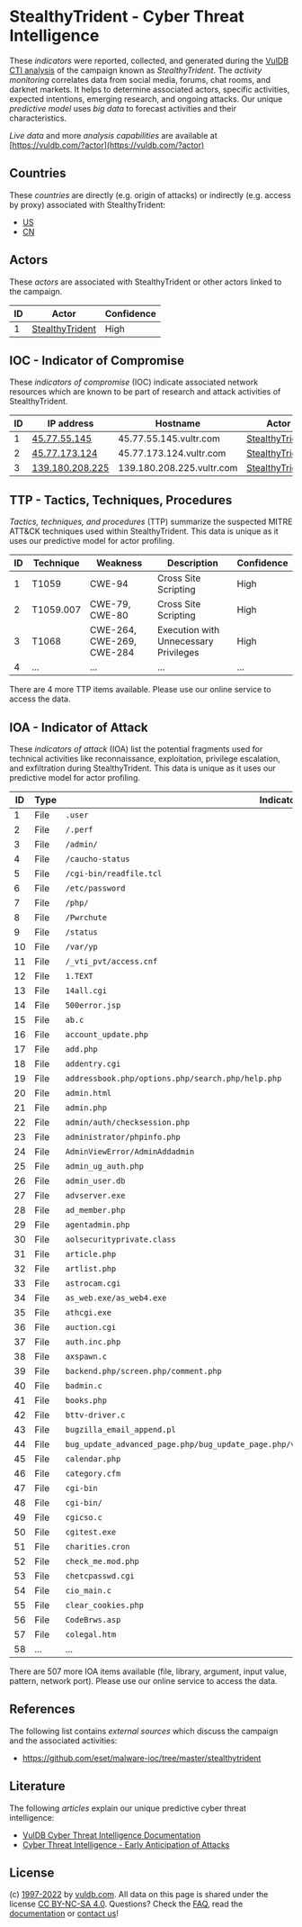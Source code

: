 # StealthyTrident - Cyber Threat Intelligence

These _indicators_ were reported, collected, and generated during the [VulDB CTI analysis](https://vuldb.com/?kb.cti) of the campaign known as _StealthyTrident_. The _activity monitoring_ correlates data from social media, forums, chat rooms, and darknet markets. It helps to determine associated actors, specific activities, expected intentions, emerging research, and ongoing attacks. Our unique _predictive model_ uses _big data_ to forecast activities and their characteristics.

_Live data_ and more _analysis capabilities_ are available at [https://vuldb.com/?actor](https://vuldb.com/?actor)

## Countries

These _countries_ are directly (e.g. origin of attacks) or indirectly (e.g. access by proxy) associated with StealthyTrident:

* [US](https://vuldb.com/?country.us)
* [CN](https://vuldb.com/?country.cn)

## Actors

These _actors_ are associated with StealthyTrident or other actors linked to the campaign.

ID | Actor | Confidence
-- | ----- | ----------
1 | [StealthyTrident](https://vuldb.com/?actor.stealthytrident) | High

## IOC - Indicator of Compromise

These _indicators of compromise_ (IOC) indicate associated network resources which are known to be part of research and attack activities of StealthyTrident.

ID | IP address | Hostname | Actor | Confidence
-- | ---------- | -------- | ----- | ----------
1 | [45.77.55.145](https://vuldb.com/?ip.45.77.55.145) | 45.77.55.145.vultr.com | [StealthyTrident](https://vuldb.com/?actor.stealthytrident) | Medium
2 | [45.77.173.124](https://vuldb.com/?ip.45.77.173.124) | 45.77.173.124.vultr.com | [StealthyTrident](https://vuldb.com/?actor.stealthytrident) | Medium
3 | [139.180.208.225](https://vuldb.com/?ip.139.180.208.225) | 139.180.208.225.vultr.com | [StealthyTrident](https://vuldb.com/?actor.stealthytrident) | Medium

## TTP - Tactics, Techniques, Procedures

_Tactics, techniques, and procedures_ (TTP) summarize the suspected MITRE ATT&CK techniques used within StealthyTrident. This data is unique as it uses our predictive model for actor profiling.

ID | Technique | Weakness | Description | Confidence
-- | --------- | -------- | ----------- | ----------
1 | T1059 | CWE-94 | Cross Site Scripting | High
2 | T1059.007 | CWE-79, CWE-80 | Cross Site Scripting | High
3 | T1068 | CWE-264, CWE-269, CWE-284 | Execution with Unnecessary Privileges | High
4 | ... | ... | ... | ...

There are 4 more TTP items available. Please use our online service to access the data.

## IOA - Indicator of Attack

These _indicators of attack_ (IOA) list the potential fragments used for technical activities like reconnaissance, exploitation, privilege escalation, and exfiltration during StealthyTrident. This data is unique as it uses our predictive model for actor profiling.

ID | Type | Indicator | Confidence
-- | ---- | --------- | ----------
1 | File | `.user` | Low
2 | File | `/.perf` | Low
3 | File | `/admin/` | Low
4 | File | `/caucho-status` | High
5 | File | `/cgi-bin/readfile.tcl` | High
6 | File | `/etc/password` | High
7 | File | `/php/` | Low
8 | File | `/Pwrchute` | Medium
9 | File | `/status` | Low
10 | File | `/var/yp` | Low
11 | File | `/_vti_pvt/access.cnf` | High
12 | File | `1.TEXT` | Low
13 | File | `14all.cgi` | Medium
14 | File | `500error.jsp` | Medium
15 | File | `ab.c` | Low
16 | File | `account_update.php` | High
17 | File | `add.php` | Low
18 | File | `addentry.cgi` | Medium
19 | File | `addressbook.php/options.php/search.php/help.php` | High
20 | File | `admin.html` | Medium
21 | File | `admin.php` | Medium
22 | File | `admin/auth/checksession.php` | High
23 | File | `administrator/phpinfo.php` | High
24 | File | `AdminViewError/AdminAddadmin` | High
25 | File | `admin_ug_auth.php` | High
26 | File | `admin_user.db` | High
27 | File | `advserver.exe` | High
28 | File | `ad_member.php` | High
29 | File | `agentadmin.php` | High
30 | File | `aolsecurityprivate.class` | High
31 | File | `article.php` | Medium
32 | File | `artlist.php` | Medium
33 | File | `astrocam.cgi` | Medium
34 | File | `as_web.exe/as_web4.exe` | High
35 | File | `athcgi.exe` | Medium
36 | File | `auction.cgi` | Medium
37 | File | `auth.inc.php` | Medium
38 | File | `axspawn.c` | Medium
39 | File | `backend.php/screen.php/comment.php` | High
40 | File | `badmin.c` | Medium
41 | File | `books.php` | Medium
42 | File | `bttv-driver.c` | High
43 | File | `bugzilla_email_append.pl` | High
44 | File | `bug_update_advanced_page.php/bug_update_page.php/view_bug_advanced_page.php/view_bug_page.php` | High
45 | File | `calendar.php` | Medium
46 | File | `category.cfm` | Medium
47 | File | `cgi-bin` | Low
48 | File | `cgi-bin/` | Medium
49 | File | `cgicso.c` | Medium
50 | File | `cgitest.exe` | Medium
51 | File | `charities.cron` | High
52 | File | `check_me.mod.php` | High
53 | File | `chetcpasswd.cgi` | High
54 | File | `cio_main.c` | Medium
55 | File | `clear_cookies.php` | High
56 | File | `CodeBrws.asp` | Medium
57 | File | `colegal.htm` | Medium
58 | ... | ... | ...

There are 507 more IOA items available (file, library, argument, input value, pattern, network port). Please use our online service to access the data.

## References

The following list contains _external sources_ which discuss the campaign and the associated activities:

* https://github.com/eset/malware-ioc/tree/master/stealthytrident

## Literature

The following _articles_ explain our unique predictive cyber threat intelligence:

* [VulDB Cyber Threat Intelligence Documentation](https://vuldb.com/?kb.cti)
* [Cyber Threat Intelligence - Early Anticipation of Attacks](https://www.scip.ch/en/?labs.20201022)

## License

(c) [1997-2022](https://vuldb.com/?kb.changelog) by [vuldb.com](https://vuldb.com/?kb.about). All data on this page is shared under the license [CC BY-NC-SA 4.0](https://creativecommons.org/licenses/by-nc-sa/4.0/). Questions? Check the [FAQ](https://vuldb.com/?kb.faq), read the [documentation](https://vuldb.com/?kb) or [contact us](https://vuldb.com/?contact)!
